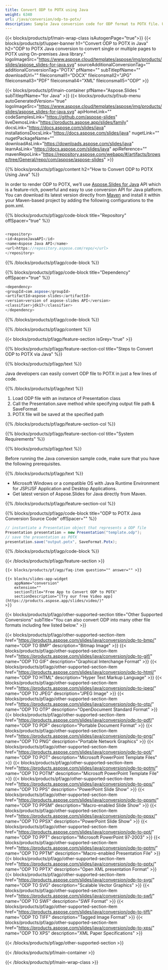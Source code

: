 ```yaml
---
title: Convert ODP to POTX using Java 
weight: 6340
url: /java/conversion/odp-to-potx/ 
description: Sample Java conversion code for ODP format to POTX file. Use this example code to export PowerPoint & OpenOffice presentations to POTX within any Web or Desktop Java based Application.
---
```


{{< blocks/products/pf/main-wrap-class isAutogenPage="true">}}
{{< blocks/products/pf/upper-banner h1="Convert ODP to POTX in Java" h2="ODP to POTX Java conversion to convert single or multiple pages to POTX using On-premises Java library." logoImageSrc="https://www.aspose.cloud/templates/aspose/img/products/slides/aspose_slides-for-java.svg" sourceAdditionalConversionTag="" additionalConversionTag="POTX" pfName="" subTitlepfName="" downloadUrl="" fileiconsmall1="DOCX" fileiconsmall2="JPG" fileiconsmall3="PDF" fileiconsmall4="XML" fileiconsmall5="ODP" >}}

{{< blocks/products/pf/main-container pfName="Aspose.Slides " subTitlepfName="for Java" >}}
{{< blocks/products/pf/sub-menu autoGeneratedVersion="true" logoImageSrc="https://www.aspose.cloud/templates/aspose/img/products/slides/aspose_slides-for-java.svg" apiHomeLink="" codeSamplesLink="https://github.com/aspose-slides" liveDemosLink="https://products.aspose.app/slides/family" docsLink="https://docs.aspose.com/slides/java" installationsDocsLink="https://docs.aspose.com/slides/java" nugetLink="" nugetPackageName="" downloadAsLink="https://downloads.aspose.com/slides/java" learnAsLink="https://docs.aspose.com/slides/java" apiReference="" mavenRepoLink="https://repository.aspose.com/webapp/#/artifacts/browse/tree/General/repo/com/aspose/aspose-slides" >}}

{{% blocks/products/pf/agp/content h2="How to Convert ODP to POTX Using Java" %}}

 In order to render ODP to POTX, we’ll use
 [Aspose.Slides for Java](https://products.aspose.com/slides/java) 
 API which is a feature-rich, powerful and easy to use conversion API for Java platform. You can download its latest version directly from
 [Maven](https://repository.aspose.com/webapp/#/artifacts/browse/tree/General/repo/com/aspose/aspose-slides) 
 and install it within your Maven-based project by adding the following configurations to the pom.xml.

{{% blocks/products/pf/agp/code-block title="Repository" offSpacer="true" %}}

```cs

<repository>
<id>AsposeJavaAPI</id>
<name>Aspose Java API</name>
<url>https://repository.aspose.com/repo/</url>
</repository>

```

{{% /blocks/products/pf/agp/code-block %}}

{{% blocks/products/pf/agp/code-block title="Dependency" offSpacer="true" %}}

```cs
<dependency>
<groupId>com.aspose</groupId>
<artifactId>aspose-slides</artifactId>
<version>version of aspose-slides API</version>
<classifier>jdk17</classifier>
</dependency>

```

{{% /blocks/products/pf/agp/code-block %}}

{{% /blocks/products/pf/agp/content %}}

{{< blocks/products/pf/agp/feature-section isGrey="true" >}}

{{% blocks/products/pf/agp/feature-section-col title="Steps to Convert ODP to POTX via Java" %}}

{{% blocks/products/pf/agp/text %}}

 Java developers can easily convert ODP file to POTX in just a few lines of code.

{{% /blocks/products/pf/agp/text %}}

1.  Load ODP file with an instance of Presentation class
1.  Call the Presentation.save method while specifying output file path & SaveFormat
1.  POTX file will be saved at the specified path

{{% /blocks/products/pf/agp/feature-section-col %}}

{{% blocks/products/pf/agp/feature-section-col title="System Requirements" %}}

{{% blocks/products/pf/agp/text %}}

 Before running the Java conversion sample code, make sure that you have the following prerequisites.

{{% /blocks/products/pf/agp/text %}}

- Microsoft Windows or a compatible OS with Java Runtime Environment for JSP/JSF Application and Desktop Applications.
- Get latest version of Aspose.Slides for Java directly from Maven.

{{% /blocks/products/pf/agp/feature-section-col %}}

{{% blocks/products/pf/agp/code-block title="ODP to POTX Java Conversion Source Code" offSpacer="" %}}

```cs
// instantiate a Presentation object that represents a ODP file
Presentation presentation = new Presentation("template.odp");
// save the presentation as POTX
presentation.save("output.potx", SaveFormat.Potx);   

```

{{% /blocks/products/pf/agp/code-block %}}

{{< /blocks/products/pf/agp/feature-section >}}

    {{< blocks/products/pf/agp/faq-item question="" answer="" >}}
 

<!-- aboutfile Starts -->

<!-- aboutfile Ends -->

    {{< blocks/slides-app-widget 
        appName="conversion"
        extension=""
        sectionTitle="Free App to Convert ODP to POTX" 
        sectionDescription="[Try our free Video app](https://products.aspose.app/slides/video/)" 
    >}}
    
{{< blocks/products/pf/agp/other-supported-section title="Other Supported Conversions" subTitle="You can also convert ODP into many other file formats including few listed below." >}}

{{< blocks/products/pf/agp/other-supported-section-item href="https://products.aspose.com/slides/java/conversion/odp-to-bmp/" name="ODP TO BMP" description="Bitmap Image" >}}
{{< blocks/products/pf/agp/other-supported-section-item href="https://products.aspose.com/slides/java/conversion/odp-to-gif/" name="ODP TO GIF" description="Graphical Interchange Format" >}}
{{< blocks/products/pf/agp/other-supported-section-item href="https://products.aspose.com/slides/java/conversion/odp-to-html/" name="ODP TO HTML" description="Hyper Text Markup Language" >}}
{{< blocks/products/pf/agp/other-supported-section-item href="https://products.aspose.com/slides/java/conversion/odp-to-jpeg/" name="ODP TO JPEG" description="JPEG Image" >}}
{{< blocks/products/pf/agp/other-supported-section-item href="https://products.aspose.com/slides/java/conversion/odp-to-otp/" name="ODP TO OTP" description="OpenDocument Standard Format" >}}
{{< blocks/products/pf/agp/other-supported-section-item href="https://products.aspose.com/slides/java/conversion/odp-to-pdf/" name="ODP TO PDF" description="Portable Document Format" >}}
{{< blocks/products/pf/agp/other-supported-section-item href="https://products.aspose.com/slides/java/conversion/odp-to-png/" name="ODP TO PNG" description="Portable Network Graphics" >}}
{{< blocks/products/pf/agp/other-supported-section-item href="https://products.aspose.com/slides/java/conversion/odp-to-pot/" name="ODP TO POT" description="Microsoft PowerPoint Template Files" >}}
{{< blocks/products/pf/agp/other-supported-section-item href="https://products.aspose.com/slides/java/conversion/odp-to-potm/" name="ODP TO POTM" description="Microsoft PowerPoint Template File" >}}
{{< blocks/products/pf/agp/other-supported-section-item href="https://products.aspose.com/slides/java/conversion/odp-to-pps/" name="ODP TO PPS" description="PowerPoint Slide Show" >}}
{{< blocks/products/pf/agp/other-supported-section-item href="https://products.aspose.com/slides/java/conversion/odp-to-ppsm/" name="ODP TO PPSM" description="Macro-enabled Slide Show" >}}
{{< blocks/products/pf/agp/other-supported-section-item href="https://products.aspose.com/slides/java/conversion/odp-to-ppsx/" name="ODP TO PPSX" description="PowerPoint Slide Show" >}}
{{< blocks/products/pf/agp/other-supported-section-item href="https://products.aspose.com/slides/java/conversion/odp-to-ppt/" name="ODP TO PPT" description="Microsoft PowerPoint 97-2003" >}}
{{< blocks/products/pf/agp/other-supported-section-item href="https://products.aspose.com/slides/java/conversion/odp-to-pptm/" name="ODP TO PPTM" description="Macro-enabled Presentation File" >}}
{{< blocks/products/pf/agp/other-supported-section-item href="https://products.aspose.com/slides/java/conversion/odp-to-pptx/" name="ODP TO PPTX" description="Open XML presentation Format" >}}
{{< blocks/products/pf/agp/other-supported-section-item href="https://products.aspose.com/slides/java/conversion/odp-to-svg/" name="ODP TO SVG" description="Scalable Vector Graphics" >}}
{{< blocks/products/pf/agp/other-supported-section-item href="https://products.aspose.com/slides/java/conversion/odp-to-swf/" name="ODP TO SWF" description="SWF Format" >}}
{{< blocks/products/pf/agp/other-supported-section-item href="https://products.aspose.com/slides/java/conversion/odp-to-tiff/" name="ODP TO TIFF" description="Tagged Image Format" >}}
{{< blocks/products/pf/agp/other-supported-section-item href="https://products.aspose.com/slides/java/conversion/odp-to-xps/" name="ODP TO XPS" description="XML Paper Specifications" >}}

{{< /blocks/products/pf/agp/other-supported-section >}}

{{< /blocks/products/pf/main-container >}}
    
{{< /blocks/products/pf/main-wrap-class >}}